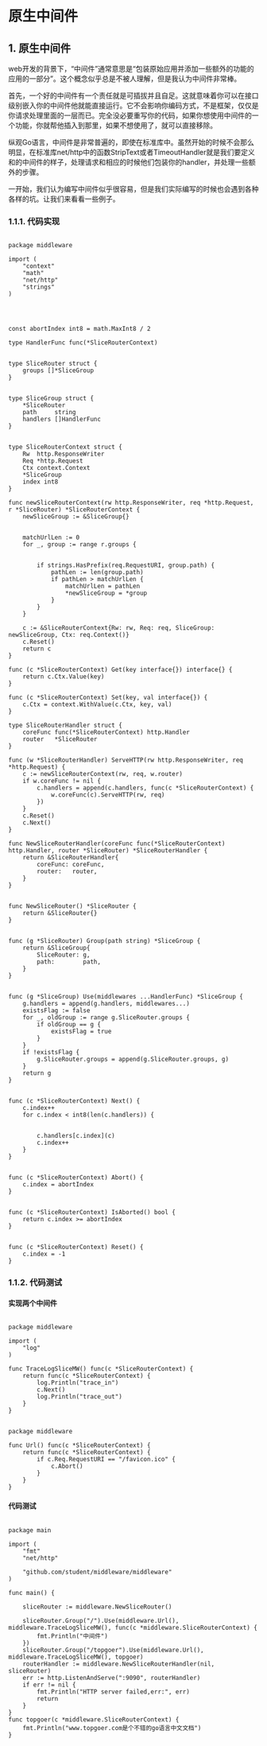 # 原生中间件

## 1. 原生中间件 <a id="&#x539F;&#x751F;&#x4E2D;&#x95F4;&#x4EF6;"></a>

web开发的背景下，“中间件”通常意思是“包装原始应用并添加一些额外的功能的应用的一部分”。这个概念似乎总是不被人理解，但是我认为中间件非常棒。

首先，一个好的中间件有一个责任就是可插拔并且自足。这就意味着你可以在接口级别嵌入你的中间件他就能直接运行。它不会影响你编码方式，不是框架，仅仅是你请求处理里面的一层而已。完全没必要重写你的代码，如果你想使用中间件的一个功能，你就帮他插入到那里，如果不想使用了，就可以直接移除。

纵观Go语言，中间件是非常普遍的，即使在标准库中。虽然开始的时候不会那么明显，在标准库net/http中的函数StripText或者TimeoutHandler就是我们要定义和的中间件的样子，处理请求和相应的时候他们包装你的handler，并处理一些额外的步骤。

一开始，我们认为编写中间件似乎很容易，但是我们实际编写的时候也会遇到各种各样的坑。让我们来看看一些例子。

### 1.1.1. 代码实现 <a id="&#x4EE3;&#x7801;&#x5B9E;&#x73B0;"></a>

```text

package middleware

import (
    "context"
    "math"
    "net/http"
    "strings"
)




const abortIndex int8 = math.MaxInt8 / 2 

type HandlerFunc func(*SliceRouterContext)


type SliceRouter struct {
    groups []*SliceGroup
}


type SliceGroup struct {
    *SliceRouter
    path     string
    handlers []HandlerFunc
}


type SliceRouterContext struct {
    Rw  http.ResponseWriter
    Req *http.Request
    Ctx context.Context
    *SliceGroup
    index int8
}

func newSliceRouterContext(rw http.ResponseWriter, req *http.Request, r *SliceRouter) *SliceRouterContext {
    newSliceGroup := &SliceGroup{}

    
    matchUrlLen := 0
    for _, group := range r.groups {
        
        
        if strings.HasPrefix(req.RequestURI, group.path) {
            pathLen := len(group.path)
            if pathLen > matchUrlLen {
                matchUrlLen = pathLen
                *newSliceGroup = *group 
            }
        }
    }

    c := &SliceRouterContext{Rw: rw, Req: req, SliceGroup: newSliceGroup, Ctx: req.Context()}
    c.Reset()
    return c
}

func (c *SliceRouterContext) Get(key interface{}) interface{} {
    return c.Ctx.Value(key)
}

func (c *SliceRouterContext) Set(key, val interface{}) {
    c.Ctx = context.WithValue(c.Ctx, key, val)
}

type SliceRouterHandler struct {
    coreFunc func(*SliceRouterContext) http.Handler
    router   *SliceRouter
}

func (w *SliceRouterHandler) ServeHTTP(rw http.ResponseWriter, req *http.Request) {
    c := newSliceRouterContext(rw, req, w.router)
    if w.coreFunc != nil {
        c.handlers = append(c.handlers, func(c *SliceRouterContext) {
            w.coreFunc(c).ServeHTTP(rw, req)
        })
    }
    c.Reset()
    c.Next()
}

func NewSliceRouterHandler(coreFunc func(*SliceRouterContext) http.Handler, router *SliceRouter) *SliceRouterHandler {
    return &SliceRouterHandler{
        coreFunc: coreFunc,
        router:   router,
    }
}


func NewSliceRouter() *SliceRouter {
    return &SliceRouter{}
}


func (g *SliceRouter) Group(path string) *SliceGroup {
    return &SliceGroup{
        SliceRouter: g,
        path:        path,
    }
}


func (g *SliceGroup) Use(middlewares ...HandlerFunc) *SliceGroup {
    g.handlers = append(g.handlers, middlewares...)
    existsFlag := false
    for _, oldGroup := range g.SliceRouter.groups {
        if oldGroup == g {
            existsFlag = true
        }
    }
    if !existsFlag {
        g.SliceRouter.groups = append(g.SliceRouter.groups, g)
    }
    return g
}


func (c *SliceRouterContext) Next() {
    c.index++
    for c.index < int8(len(c.handlers)) {
        
        
        c.handlers[c.index](c)
        c.index++
    }
}


func (c *SliceRouterContext) Abort() {
    c.index = abortIndex
}


func (c *SliceRouterContext) IsAborted() bool {
    return c.index >= abortIndex
}


func (c *SliceRouterContext) Reset() {
    c.index = -1
}
```

### 1.1.2. 代码测试 <a id="&#x4EE3;&#x7801;&#x6D4B;&#x8BD5;"></a>

#### 实现两个中间件 <a id="&#x5B9E;&#x73B0;&#x4E24;&#x4E2A;&#x4E2D;&#x95F4;&#x4EF6;"></a>

```text

package middleware

import (
    "log"
)

func TraceLogSliceMW() func(c *SliceRouterContext) {
    return func(c *SliceRouterContext) {
        log.Println("trace_in")
        c.Next()
        log.Println("trace_out")
    }
}
```

```text

package middleware

func Url() func(c *SliceRouterContext) {
    return func(c *SliceRouterContext) {
        if c.Req.RequestURI == "/favicon.ico" {
            c.Abort()
        }
    }
}
```

#### 代码测试 <a id="&#x4EE3;&#x7801;&#x6D4B;&#x8BD5;_1"></a>

```text

package main

import (
    "fmt"
    "net/http"

    "github.com/student/middleware/middleware"
)

func main() {
    
    sliceRouter := middleware.NewSliceRouter()
    
    sliceRouter.Group("/").Use(middleware.Url(), middleware.TraceLogSliceMW(), func(c *middleware.SliceRouterContext) {
        fmt.Println("中间件")
    })
    sliceRouter.Group("/topgoer").Use(middleware.Url(), middleware.TraceLogSliceMW(), topgoer)
    routerHandler := middleware.NewSliceRouterHandler(nil, sliceRouter)
    err := http.ListenAndServe(":9090", routerHandler)
    if err != nil {
        fmt.Println("HTTP server failed,err:", err)
        return
    }
}
func topgoer(c *middleware.SliceRouterContext) {
    fmt.Println("www.topgoer.com是个不错的go语言中文文档")
}
```

